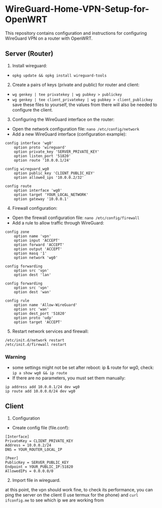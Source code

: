# WireGuard-Home-VPN-Setup-for-OpenWRT
This repository contains configuration and instructions for configuring WireGuard VPN on a router with OpenWRT.
## Server (Router)
1. Install wireguard:
* ```opkg update && opkg install wireguard-tools ```
2. Create a pairs of keys (private and public) for router and client:
* ```wg genkey | tee privatekey | wg pubkey > publickey```
* ```wg genkey | tee client_privatekey | wg pubkey > client_publickey```  
save these files to yourself, the values from there will also be needed to configure the client.  
3. Configuring the WireGuard interface on the router:
* Open the network configuration file: ```nano /etc/config/network```
* Add a new WireGuard interface (configuration example):
```
config interface 'wg0'
    option proto 'wireguard'
    option private_key 'SERVER_PRIVATE_KEY'
    option listen_port '51820'
    option route '10.0.0.1/24'

config wireguard_wg0
    option public_key 'CLIENT_PUBLIC_KEY'
    option allowed_ips '10.0.0.2/32'

config route
    option interface 'wg0'
    option target 'YOUR_LOCAL_NETWORK'
    option gateway '10.0.0.1'
```
4. Firewall configuration:
* Open the firewall configuration file: ```nano /etc/config/firewall```
* Add a rule to allow traffic through WireGuard:
```
config zone
    option name 'vpn'
    option input 'ACCEPT'
    option forward 'ACCEPT'
    option output 'ACCEPT'
    option masq '1'
    option network 'wg0'

config forwarding
    option src 'vpn'
    option dest 'lan'

config forwarding
    option src 'vpn'
    option dest 'wan'

config rule
    option name 'Allow-WireGuard'
    option src 'wan'
    option dest_port '51820'
    option proto 'udp'
    option target 'ACCEPT'
```
5. Restart network services and firewall:
```
/etc/init.d/network restart
/etc/init.d/firewall restart
```
### Warning
* some settings might not be set after reboot: ip & route for wg0, check: ```ip a show wg0 && ip route```
* If there are no parameters, you must set them manually:
```
ip address add 10.0.0.1/24 dev wg0
ip route add 10.0.0.0/24 dev wg0
```
## Client
1. Configuration
* Create config file (file.conf):
```
[Interface]
PrivateKey = CLIENT_PRIVATE_KEY
Address = 10.0.0.2/24
DNS = YOUR_ROUTER_LOCAL_IP

[Peer]
PublicKey = SERVER_PUBLIC_KEY
Endpoint = YOUR_PUBLIC_IP:51820
AllowedIPs = 0.0.0.0/0
```
2. Import file in wireguard.

at this point, the vpn should work fine, to check its performance, you can ping the server on the client (I use termux for the phone) and ```curl ifconfig.me``` to see which ip we are working from
